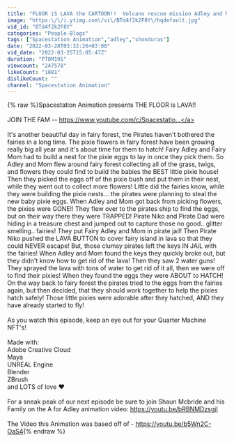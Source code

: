 ```yaml
---
title: "FLOOR iS LAVA the CARTOON!!  Volcano rescue mission Adley and Mom save Fairy Eggs on pirate island!"
image: "https:\/\/i.ytimg.com\/vi\/BTd4f2k2F8Y\/hqdefault.jpg"
vid_id: "BTd4f2k2F8Y"
categories: "People-Blogs"
tags: ["Spacestation Animation","adley","shonduras"]
date: "2022-03-28T03:32:26+03:00"
vid_date: "2022-03-25T15:05:47Z"
duration: "PT8M19S"
viewcount: "247578"
likeCount: "1881"
dislikeCount: ""
channel: "Spacestation Animation"
---
```

{% raw %}Spacestation Animation presents THE FLOOR is LAVA!!<br /><br />JOIN THE FAM  -- <a rel="nofollow" target="blank" href="https://www.youtube.com/c/Spacestatio...">https://www.youtube.com/c/Spacestatio...</a><br /><br />It's another beautiful day in fairy forest, the Pirates haven't bothered the fairies in a long time. The pixie flowers in fairy forest have been growing really big all year and it's about time for them to hatch! Fairy Adley and Fairy Mom had to build a nest for the pixie eggs to lay in once they pick them. So Adley and Mom flew around fairy forest collecting all of the grass, twigs, and flowers they could find to build the babies the BEST little pixie house! Then they picked the eggs off of the pixie bush and put them in their nest, while they went out to collect more flowers! Little did the fairies know, while they were building the pixie nests... the pirates were planning to steal the new baby pixie eggs. When Adley and Mom got back from picking flowers, the pixies were GONE!! They flew over to the pirates ship to find the eggs, but on their way there they were TRAPPED! Pirate Niko and Pirate Dad were hiding in a treasure chest and jumped out to capture those no good.. glitter smelling.. fairies! They put Fairy Adley and Mom in pirate jail! Then Pirate Niko pushed the LAVA BUTTON to cover fairy island in lava so that they could NEVER escape! But, those clumsy pirates left the keys IN JAiL with the fairies! When Adley and Mom found the keys they quickly broke out, but they didn't know how to get rid of the lava! Then they saw 2 water guns! They sprayed the lava with tons of water to get rid of it all, then we were off to find their pixies! When they found the eggs they were ABOUT to HATCH! On the way back to fairy forest the pirates tried to the eggs from the fairies again, but then decided,  that they should work together to help the pixies hatch safely! Those little pixies were adorable after they hatched, AND they have already started to fly!<br /><br />As you watch this episode, keep an eye out for your Quarter Machine NFT's!<br /><br />Made with:<br />Adobe Creative Cloud<br />Maya<br />UNREAL Engine<br />Blender<br />ZBrush<br />and LOTS of love ❤️<br /><br />For a sneak peak of our next episode be sure to join Shaun Mcbride and his Family on the A for Adley  animation video: <a rel="nofollow" target="blank" href="https://youtu.be/bRBNMDzsgjI">https://youtu.be/bRBNMDzsgjI</a><br /><br />The Video this Animation was based off of - <a rel="nofollow" target="blank" href="https://youtu.be/b5Wn2C-OaS4">https://youtu.be/b5Wn2C-OaS4</a>{% endraw %}
